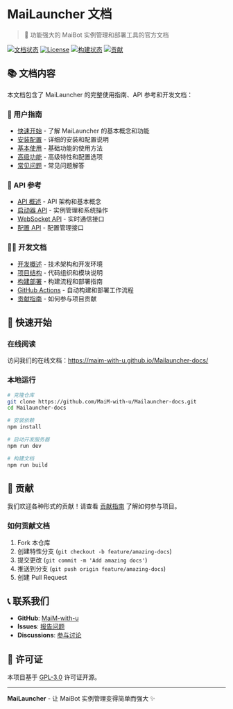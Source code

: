 # MaiLauncher 文档

> 🚀 功能强大的 MaiBot 实例管理和部署工具的官方文档

[![文档状态](https://img.shields.io/badge/docs-latest-blue.svg)](https://maim-with-u.github.io/Mailauncher-docs/)
[![License](https://img.shields.io/github/license/MaiM-with-u/Mailauncher-docs)](LICENSE)
[![构建状态](https://github.com/MaiM-with-u/Mailauncher-docs/workflows/自动构建和部署文档/badge.svg)](https://github.com/MaiM-with-u/Mailauncher-docs/actions)
[![贡献](https://img.shields.io/badge/contributions-welcome-brightgreen.svg)](.github/CONTRIBUTING.md)

## 📚 文档内容

本文档包含了 MaiLauncher 的完整使用指南、API 参考和开发文档：

### 📖 用户指南
- [快速开始](docs/guide/index.md) - 了解 MaiLauncher 的基本概念和功能
- [安装配置](docs/guide/installation.md) - 详细的安装和配置说明
- [基本使用](docs/guide/basic-usage.md) - 基础功能的使用方法
- [高级功能](docs/guide/advanced.md) - 高级特性和配置选项
- [常见问题](docs/guide/faq.md) - 常见问题解答

### 🔌 API 参考
- [API 概述](docs/api/index.md) - API 架构和基本概念
- [启动器 API](docs/api/launcher.md) - 实例管理和系统操作
- [WebSocket API](docs/api/websocket.md) - 实时通信接口
- [配置 API](docs/api/config.md) - 配置管理接口

### 👨‍💻 开发文档
- [开发概述](docs/dev/index.md) - 技术架构和开发环境
- [项目结构](docs/dev/structure.md) - 代码组织和模块说明
- [构建部署](docs/dev/build.md) - 构建流程和部署指南
- [GitHub Actions](docs/dev/github-actions.md) - 自动构建和部署工作流程
- [贡献指南](docs/dev/contributing.md) - 如何参与项目贡献

## 🚀 快速开始

### 在线阅读
访问我们的在线文档：https://maim-with-u.github.io/Mailauncher-docs/

### 本地运行
```bash
# 克隆仓库
git clone https://github.com/MaiM-with-u/Mailauncher-docs.git
cd Mailauncher-docs

# 安装依赖
npm install

# 启动开发服务器
npm run dev

# 构建文档
npm run build
```

## 🤝 贡献

我们欢迎各种形式的贡献！请查看 [贡献指南](docs/dev/contributing.md) 了解如何参与项目。

### 如何贡献文档

1. Fork 本仓库
2. 创建特性分支 (`git checkout -b feature/amazing-docs`)
3. 提交更改 (`git commit -m 'Add amazing docs'`)
4. 推送到分支 (`git push origin feature/amazing-docs`)
5. 创建 Pull Request

## 📞 联系我们

- **GitHub**: [MaiM-with-u](https://github.com/MaiM-with-u)
- **Issues**: [报告问题](https://github.com/MaiM-with-u/Mailauncher-docs/issues)
- **Discussions**: [参与讨论](https://github.com/MaiM-with-u/Mailauncher-docs/discussions)

## 📄 许可证

本项目基于 [GPL-3.0](LICENSE) 许可证开源。

---

**MaiLauncher** - 让 MaiBot 实例管理变得简单而强大 ✨
